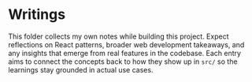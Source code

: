 ﻿# Writings

This folder collects my own notes while building this project. Expect reflections on React patterns, broader web development takeaways, and any insights that emerge from real features in the codebase. Each entry aims to connect the concepts back to how they show up in `src/` so the learnings stay grounded in actual use cases.
